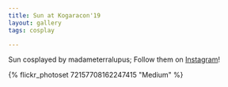 ```yaml
---
title: Sun at Kogaracon'19
layout: gallery
tags: cosplay

---
```


Sun cosplayed by madameterralupus; Follow them on [Instagram](https://www.instagram.com/madameterralupus)!

{% flickr_photoset 72157708162247415 "Medium" %}